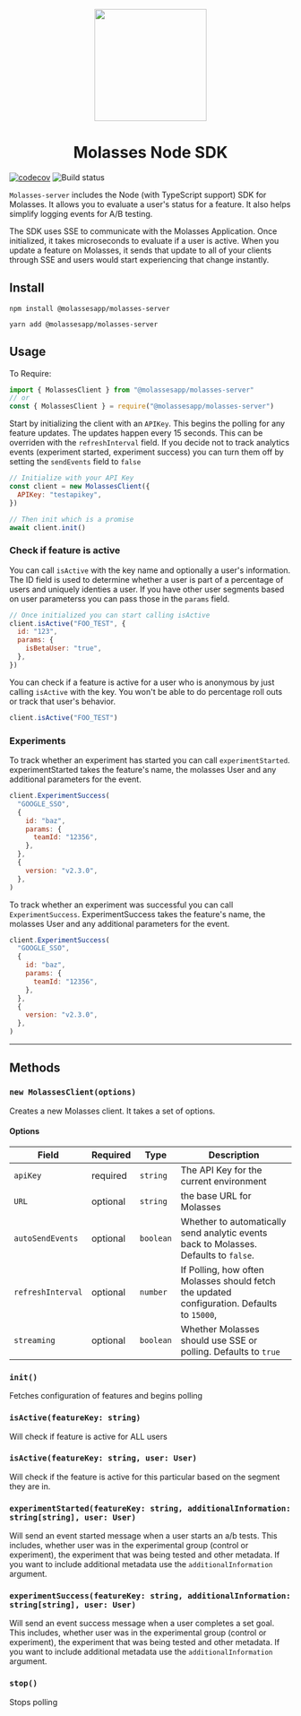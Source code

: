 <p align="center">
<img src="https://raw.githubusercontent.com/molassesapp/molasses-go/main/logo.png" style="margin: 0px auto;" width="200"/></p>

<h1 align="center">Molasses Node SDK</h1>

[![codecov](https://codecov.io/gh/molassesapp/molasses-node/branch/main/graph/badge.svg)](https://codecov.io/gh/molassesapp/molasses-node) ![Build status](https://github.com/molassesapp/molasses-node/workflows/Node.js%20CI/badge.svg)

`Molasses-server` includes the Node (with TypeScript support) SDK for Molasses. It allows you to evaluate a user's status for a feature. It also helps simplify logging events for A/B testing.

The SDK uses SSE to communicate with the Molasses Application. Once initialized, it takes microseconds to evaluate if a user is active. When you update a feature on Molasses, it sends that update to all of your clients through SSE and users would start experiencing that change instantly.

## Install

`npm install @molassesapp/molasses-server`

`yarn add @molassesapp/molasses-server`

## Usage

To Require:

```js
import { MolassesClient } from "@molassesapp/molasses-server"
// or
const { MolassesClient } = require("@molassesapp/molasses-server")
```

Start by initializing the client with an `APIKey`. This begins the polling for any feature updates. The updates happen every 15 seconds. This can be overriden with the `refreshInterval` field. If you decide not to track analytics events (experiment started, experiment success) you can turn them off by setting the `sendEvents` field to `false`

```js
// Initialize with your API Key
const client = new MolassesClient({
  APIKey: "testapikey",
})

// Then init which is a promise
await client.init()
```

### Check if feature is active

You can call `isActive` with the key name and optionally a user's information. The ID field is used to determine whether a user is part of a percentage of users and uniquely identies a user. If you have other user segments based on user parameterss you can pass those in the `params` field.

```js
// Once initialized you can start calling isActive
client.isActive("FOO_TEST", {
  id: "123",
  params: {
    isBetaUser: "true",
  },
})
```

You can check if a feature is active for a user who is anonymous by just calling `isActive` with the key. You won't be able to do percentage roll outs or track that user's behavior.

```js
client.isActive("FOO_TEST")
```

### Experiments

To track whether an experiment has started you can call `experimentStarted`. experimentStarted takes the feature's name, the molasses User and any additional parameters for the event.

```js
client.ExperimentSuccess(
  "GOOGLE_SSO",
  {
    id: "baz",
    params: {
      teamId: "12356",
    },
  },
  {
    version: "v2.3.0",
  },
)
```

To track whether an experiment was successful you can call `ExperimentSuccess`. ExperimentSuccess takes the feature's name, the molasses User and any additional parameters for the event.

```js
client.ExperimentSuccess(
  "GOOGLE_SSO",
  {
    id: "baz",
    params: {
      teamId: "12356",
    },
  },
  {
    version: "v2.3.0",
  },
)
```

---

## Methods

### `new MolassesClient(options)`

Creates a new Molasses client. It takes a set of options.

#### Options

| Field             | Required | Type      | Description                                                                                 |
| ----------------- | -------- | --------- | ------------------------------------------------------------------------------------------- |
| `apiKey`          | required | `string`  | The API Key for the current environment                                                     |
| `URL`             | optional | `string`  | the base URL for Molasses                                                                   |
| `autoSendEvents`  | optional | `boolean` | Whether to automatically send analytic events back to Molasses. Defaults to `false`.        |
| `refreshInterval` | optional | `number`  | If Polling, how often Molasses should fetch the updated configuration. Defaults to `15000`, |
| `streaming`       | optional | `boolean` | Whether Molasses should use SSE or polling. Defaults to `true`                              |

### `init()`

Fetches configuration of features and begins polling

### `isActive(featureKey: string)`

Will check if feature is active for ALL users

### `isActive(featureKey: string, user: User)`

Will check if the feature is active for this particular based on the segment they are in.

### `experimentStarted(featureKey: string, additionalInformation: string[string], user: User)`

Will send an event started message when a user starts an a/b tests. This includes, whether user was in the experimental group (control or experiment), the experiment that was being tested and other metadata. If you want to include additional metadata use the `additionalInformation` argument.

### `experimentSuccess(featureKey: string, additionalInformation: string[string], user: User)`

Will send an event success message when a user completes a set goal. This includes, whether user was in the experimental group (control or experiment), the experiment that was being tested and other metadata. If you want to include additional metadata use the `additionalInformation` argument.

### `stop()`

Stops polling

